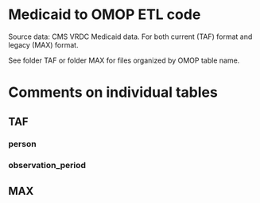 # Medicaid to OMOP ETL code

Source data: CMS VRDC Medicaid data. For both current (TAF) format and legacy (MAX) format.

See folder TAF or folder MAX for files organized by OMOP table name.

# Comments on individual tables

## TAF

### person


### observation_period

## MAX
